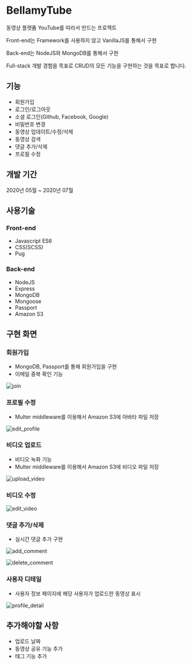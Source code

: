 # BellamyTube

동영상 플랫폼 YouTube를 따라서 만드는 프로젝트

Front-end는 Framework를 사용하지 않고 VanillaJS를 통해서 구현

Back-end는 NodeJS와 MongoDB를 통해서 구현

Full-stack 개발 경험을 목표로 CRUD의 모든 기능을 구현하는 것을 목표로 합니다.

## 기능

- 회원가입
- 로그인/로그아웃
- 소셜 로그인(Github, Facebook, Google)
- 비밀번호 변경
- 동영상 업데이트/수정/삭제
- 동영상 검색
- 댓글 추가/삭제
- 프로필 수정

## 개발 기간

2020년 05월 ~ 2020년 07월

## 사용기술

### Front-end

- Javascript ES6
- CSS(SCSS)
- Pug

### Back-end

- NodeJS
- Express
- MongoDB
- Mongoose
- Passport
- Amazon S3

## 구현 화면

### 회원가입

- MongoDB, Passport를 통해 회원가입을 구현
- 이메일 중복 확인 기능

![join](https://user-images.githubusercontent.com/31975706/88396245-381bfe00-cdfd-11ea-9ccb-2c5e9572f881.gif)

### 프로필 수정

- Multer middleware를 이용해서 Amazon S3에 아바타 파일 저장

![edit_profile](https://user-images.githubusercontent.com/31975706/88396238-36523a80-cdfd-11ea-8961-e58033d03368.gif)

### 비디오 업로드

- 비디오 녹화 기능
- Multer middleware를 이용해서 Amazon S3에 비디오 파일 저장

![upload_video](https://user-images.githubusercontent.com/31975706/88396254-3a7e5800-cdfd-11ea-91b4-99479b0f7ce6.gif)

### 비디오 수정

![edit_video](https://user-images.githubusercontent.com/31975706/88396240-37836780-cdfd-11ea-805c-98dda4a98521.gif)

### 댓글 추가/삭제

- 실시간 댓글 추가 구현

![add_comment](https://user-images.githubusercontent.com/31975706/88396209-2c303c00-cdfd-11ea-8cc3-412920fe4ed3.gif)

![delete_comment](https://user-images.githubusercontent.com/31975706/88396235-35210d80-cdfd-11ea-8418-40f0108c5863.gif)

### 사용자 디테일

- 사용자 정보 페이지에 해당 사용자가 업로드한 동영상 표시

![profile_detail](https://user-images.githubusercontent.com/31975706/88396247-394d2b00-cdfd-11ea-80b1-7ad3732b2e85.gif)

## 추가해야할 사항

- 업로드 날짜
- 동영상 공유 기능 추가
- 태그 기능 추가
